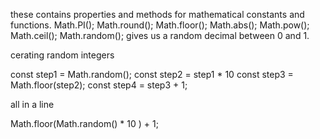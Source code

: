 these contains properties and methods for mathematical constants and functions.
Math.PI();
Math.round();
Math.floor();
Math.abs();
Math.pow();
Math.ceil();
Math.random(); gives us a random decimal between 0 and 1.

cerating random integers

const step1 = Math.random();
const step2 = step1 * 10
const step3 = Math.floor(step2);
const step4 = step3 + 1;


all in a line

Math.floor(Math.random() * 10 ) + 1;